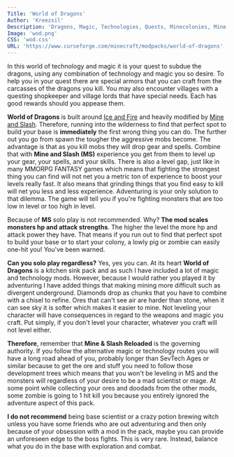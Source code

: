 ```yaml
---
Title: 'World of Dragons'
Author: 'Kreezxil'
Description: 'Dragons, Magic, Technologies, Quests, Minecolonies, Mine & Slash'
Image: 'wod.png'
CSS: 'wod.css'
URL: 'https://www.curseforge.com/minecraft/modpacks/world-of-dragons'
---
```

In this world of technology and magic it is your quest to subdue the dragons, using
any combination of technology and magic you so desire. To help you in your quest there
are special armors that you can craft from the carcasses of the dragons you kill. You
may also encounter villages with a questing shopkeeper and village lords that have
special needs. Each has good rewards should you appease them.

 **World of Dragons** is built around [Ice and Fire](https://www.curseforge.com/minecraft/mc-mods/ice-and-fire-dragons) and heavily modified by [Mine and Slash](https://www.curseforge.com/minecraft/mc-mods/mine-and-slash-reloaded). Therefore, running into the wilderness to find that perfect spot to build your base is **immediately** the first wrong thing you can do. The further out you go from spawn the tougher the aggressive mobs become. The advantage is that as you kill  mobs they will drop gear and spells. Combine that with **Mine and Slash (MS)** experience you get from them to level up your gear, your spells, and  your skills. There is also a level gap, just like in many MMORPG FANTASY games which means that fighting the strongest thing you can find will  not net you a metric ton of experience to boost your levels really fast. It also means that grinding things that you find easy to kill will net  you less and less experience. Adventuring is your only solution to that  dilemma. The game will tell you if you're fighting monsters that are too low in level or too high in level.

 

 Because of **MS** solo play is not recommended. Why? **The mod scales monsters hp and attack strengths**. The higher the level the more hp and attack power they have. That means if you run out to find that perfect spot to build your base or to start your colony, a lowly pig or zombie can easily one-hit you! You've been  warned. 

 

 **Can you solo play regardless?** Yes, yes you can. At its heart **World of Dragons** is a kitchen sink pack and as such I have included a lot of magic and  technology mods. However, because I would rather you played it by  adventuring I have added things that making mining more difficult such  as divergent underground. Diamonds drop as chunks that you have to  combine with a chisel to refine. Ores that can't see air are harder than stone, when it can see sky it is softer which makes it easier to mine.  Not leveling your character will have consequences in regard to the  weapons and magic you craft. Put simply, if you don't level your  character, whatever you craft will not level either.

 

 **Therefore**, remember that **Mine & Slash Reloaded** is the governing authority. If you follow the alternative magic or  technology routes you will have a long road ahead of you, probably  longer than SevTech Ages or similar because to get the ore and stuff  you need to follow those development trees which means that you won't be leveling in MS and the monsters will regardless of your desire to be a  mad scientist or mage. At some point while collecting your ores and  doodads from the other mods, some zombie is going to 1 hit kill you  because you entirely ignored the adventure aspect of this pack.

 

 **I do not recommend** being base scientist or a crazy potion brewing witch unless you have  some friends who are out adventuring and then only because of your  obsession with a mod in the pack, maybe you can provide an unforeseen  edge to the boss fights. This is very rare. Instead, balance what you do in the base with exploration and combat.
